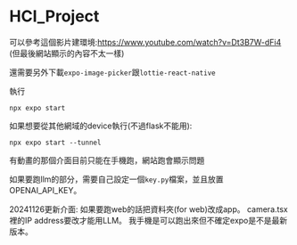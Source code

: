 # HCI_Project

可以參考這個影片建環境:https://www.youtube.com/watch?v=Dt3B7W-dFi4 (但最後網站顯示的內容不太一樣)

還需要另外下載`expo-image-picker`跟`lottie-react-native`

執行
```
npx expo start
```

如果想要從其他網域的device執行(不過flask不能用):
```
npx expo start --tunnel
```

有動畫的那個介面目前只能在手機跑，網站跑會顯示問題

如果要跑llm的部分，需要自己設定一個`key.py`檔案，並且放置OPENAI_API_KEY。



20241126更新介面:
如果要跑web的話把資料夾(for web)改成app。
camera.tsx裡的IP address要改才能用LLM。
我手機是可以跑出來但不確定expo是不是最新版本。

